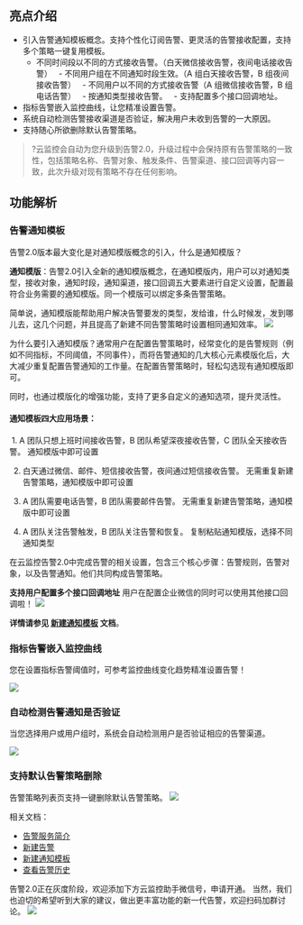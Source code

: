 ## 亮点介绍

- 引入告警通知模板概念。支持个性化订阅告警、更灵活的告警接收配置，支持多个策略一键复用模板。
   - 不同时间段以不同的方式接收告警。（白天微信接收告警，夜间电话接收告警）
     - 不同用户组在不同通知时段生效。（A 组白天接收告警，B 组夜间接收告警）
     - 不同用户以不同的方式接收告警（A 组微信接收告警，B 组电话告警）
     - 按通知类型接收告警。
     - 支持配置多个接口回调地址。
- 指标告警嵌入监控曲线，让您精准设置告警。
- 系统自动检测告警接收渠道是否验证，解决用户未收到告警的一大原因。
- 支持随心所欲删除默认告警策略。


>?云监控会自动为您升级到告警2.0，升级过程中会保持原有告警策略的一致性，包括策略名称、告警对象、触发条件、告警渠道、接口回调等内容一致，此次升级对现有策略不存在任何影响。

## 功能解析

### 告警通知模板 

告警2.0版本最大变化是对通知模版概念的引入，什么是通知模版？

**通知模版**：告警2.0引入全新的通知模版概念，在通知模版内，用户可以对通知类型，接收对象，通知时段，通知渠道，接口回调五大要素进行自定义设置，配置最符合业务需要的通知模版。同一个模版可以绑定多条告警策略。

简单说，通知模版能帮助用户解决告警要发的类型，发给谁，什么时候发，发到哪儿去，这几个问题，并且提高了新建不同告警策略时设置相同通知效率。
![](https://main.qcloudimg.com/raw/5dadf010d0706570ea9d9c2b39cc6929.png)

为什么要引入通知模版？通常用户在配置告警策略时，经常变化的是告警规则（例如不同指标，不同阈值，不同事件），而将告警通知的几大核心元素模版化后，大大减少重复配置告警通知的工作量。在配置告警策略时，轻松勾选现有通知模版即可。

同时，也通过模版化的增强功能，支持了更多自定义的通知选项，提升灵活性。

#### 通知模板四大应用场景：

 1. A 团队只想上班时间接收告警，B 团队希望深夜接收告警，C 团队全天接收告警。
通知模版中即可设置

2. 白天通过微信、邮件、短信接收告警，夜间通过短信接收告警。
无需重复新建告警策略，通知模版中即可设置

3. A 团队需要电话告警，B 团队需要邮件告警。
无需重复新建告警策略，通知模版中即可设置

4. A 团队关注告警触发，B 团队关注告警和恢复。
复制粘贴通知模版，选择不同通知类型

在云监控告警2.0中完成告警的相关设置，包含三个核心步骤：告警规则，告警对象，以及告警通知。他们共同构成告警策略。

**支持用户配置多个接口回调地址**
用户在配置企业微信的同时可以使用其他接口回调啦！
![](https://main.qcloudimg.com/raw/265e53afa09dfc599a688c58c6c4e872.png)

**详情请参见 [新建通知模板](https://cloud.tencent.com/document/product/248/50404) 文档**。

### 指标告警嵌入监控曲线

您在设置指标告警阈值时，可参考监控曲线变化趋势精准设置告警！

![](https://main.qcloudimg.com/raw/b5dfc28626fd8125a692fbe33507a0df.png)

### 自动检测告警通知是否验证

当您选择用户或用户组时，系统会自动检测用户是否验证相应的告警渠道。

![](https://main.qcloudimg.com/raw/340552ec577acada35af4beb32a919ab.png)

### 支持默认告警策略删除

告警策略列表页支持一键删除默认告警策略。
![](https://main.qcloudimg.com/raw/ff89d70219025980c275230df97a3470.png)

相关文档：
- [告警服务简介](https://cloud.tencent.com/document/product/248/6126)
- [新建告警](https://cloud.tencent.com/document/product/248/50398)
- [新建通知模板](https://cloud.tencent.com/document/product/248/50404)
- [查看告警历史](https://cloud.tencent.com/document/product/248/50395)


告警2.0正在灰度阶段，欢迎添加下方云监控助手微信号，申请开通。
当然，我们也迫切的希望听到大家的建议，做出更丰富功能的新一代告警，欢迎扫码加群讨论。
![](https://main.qcloudimg.com/raw/fc0e507601f6fa0f5592c6364abd6285.png)

